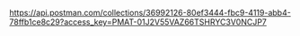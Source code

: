 https://api.postman.com/collections/36992126-80ef3444-fbc9-4119-abb4-78ffb1ce8c29?access_key=PMAT-01J2V55VAZ66TSHRYC3V0NCJP7